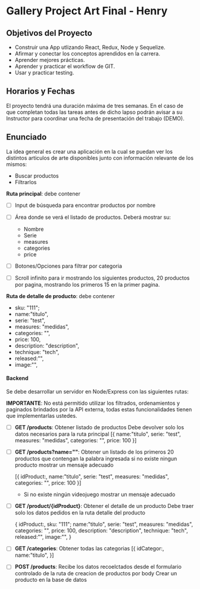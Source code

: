 <p align='left'>
    
</p>

# Gallery Project Art Final - Henry

<p align="right">
  
</p>

## Objetivos del Proyecto

- Construir una App utlizando React, Redux, Node y Sequelize.
- Afirmar y conectar los conceptos aprendidos en la carrera.
- Aprender mejores prácticas.
- Aprender y practicar el workflow de GIT.
- Usar y practicar testing.

## Horarios y Fechas

El proyecto tendrá una duración máxima de tres semanas. En el caso de que completan todas las tareas antes de dicho lapso podrán avisar a su Instructor para coordinar una fecha de presentación del trabajo (DEMO).

## Enunciado

La idea general es crear una aplicación en la cual se puedan ver los distintos articulos de arte disponibles junto con información relevante de los mismos:

- Buscar productos
- Filtrarlos

**Ruta principal**: debe contener

- [ ] Input de búsqueda para encontrar productos por nombre
- [ ] Área donde se verá el listado de productos. Deberá mostrar su:

  - Nombre
  - Serie
  - measures
  - categories
  - price

- [ ] Botones/Opciones para filtrar por categoria
- [ ] Scroll infinito para ir mostrando los siguientes productos, 20 productos por pagina, mostrando los primeros 15 en la primer pagina.

**Ruta de detalle de producto**: debe contener

- sku: "111";
- name:"titulo",
- serie: "test",
- measures: "medidas",
- categories: "",
- price: 100,
- description: "description",
- technique: "tech",
- released:"",
- image:"",

#### Backend

Se debe desarrollar un servidor en Node/Express con las siguientes rutas:

**IMPORTANTE**: No está permitido utilizar los filtrados, ordenamientos y paginados brindados por la API externa, todas estas funcionalidades tienen que implementarlas ustedes.

- [ ] **GET /products**:
      Obtener listado de productos
      Debe devolver solo los datos necesarios para la ruta principal
      [{
      name:"titulo",
      serie: "test",
      measures: "medidas",
      categories: "",
      price: 100
      }]
- [ ] **GET /products?name=""**:
      Obtener un listado de los primeros 20 productos que contengan la palabra ingresada
      si no existe ningun producto mostrar un mensaje adecuado

  [{
  idProduct:,
  name:"titulo",
  serie: "test",
  measures: "medidas",
  categories: "",
  price: 100
  }]

  - Si no existe ningún videojuego mostrar un mensaje adecuado

- [ ] **GET /product/{idProduct}**:
      Obtener el detalle de un producto
      Debe traer solo los datos pedidos en la ruta detalle del producto

  {
  idProduct:,
  sku: "111";
  name:"titulo",
  serie: "test",
  measures: "medidas",
  categories: "",
  price: 100,
  description: "description",
  technique: "tech",
  released:"",
  image:"",
  }

- [ ] **GET /categories**:
      Obtener todas las categorias
      [{
      idCategor:,
      name:"titulo",
      }]
- [ ] **POST /products**:
      Recibe los datos recoelctados desde el formulario controlado de la ruta de creacion de productos por body
      Crear un producto en la base de datos
